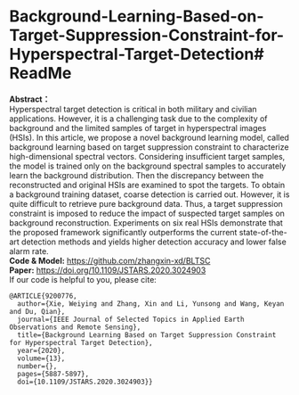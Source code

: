 # Background-Learning-Based-on-Target-Suppression-Constraint-for-Hyperspectral-Target-Detection# ReadMe
**Abstract：** <br />
Hyperspectral target detection is critical in both military and civilian applications. However, it is a challenging task due to the complexity of background and the limited samples of target in hyperspectral images (HSIs). In this article, we propose a novel background learning model, called background learning based on target suppression constraint to characterize high-dimensional spectral vectors. Considering insufficient target samples, the model is trained only on the background spectral samples to accurately learn the background distribution. Then the discrepancy between the reconstructed and original HSIs are examined to spot the targets. To obtain a background training dataset, coarse detection is carried out. However, it is quite difficult to retrieve pure background data. Thus, a target suppression constraint is imposed to reduce the impact of suspected target samples on background reconstruction. Experiments on six real HSIs demonstrate that the proposed framework significantly outperforms the current state-of-the-art detection methods and yields higher detection accuracy and lower false alarm rate. <br />
**Code & Model:** https://github.com/zhangxin-xd/BLTSC <br />
**Paper:** https://doi.org/10.1109/JSTARS.2020.3024903
<br />
If our code is helpful to you, please cite:
```
@ARTICLE{9200776,
  author={Xie, Weiying and Zhang, Xin and Li, Yunsong and Wang, Keyan and Du, Qian},
  journal={IEEE Journal of Selected Topics in Applied Earth Observations and Remote Sensing}, 
  title={Background Learning Based on Target Suppression Constraint for Hyperspectral Target Detection}, 
  year={2020},
  volume={13},
  number={},
  pages={5887-5897},
  doi={10.1109/JSTARS.2020.3024903}}

```
